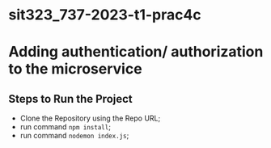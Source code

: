 # sit323_737-2023-t1-prac4c

Adding authentication/ authorization to the microservice
=============================

## Steps to Run the Project
 * Clone the Repository using the Repo URL;
 * run command `npm install`;
 * run command `nodemon index.js`;